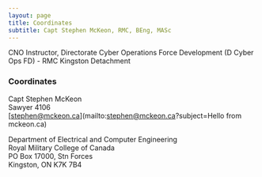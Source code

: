 ```yaml
---
layout: page
title: Coordinates
subtitle: Capt Stephen McKeon, RMC, BEng, MASc
---
```


CNO Instructor, Directorate Cyber Operations Force Development (D Cyber Ops FD) - RMC Kingston Detachment

### Coordinates 
Capt Stephen McKeon  
Sawyer 4106  
[stephen@mckeon.ca](mailto:stephen@mckeon.ca?subject=Hello from mckeon.ca)


Department of Electrical and Computer Engineering  
Royal Military College of Canada  
PO Box 17000, Stn Forces  
Kingston, ON K7K 7B4  
